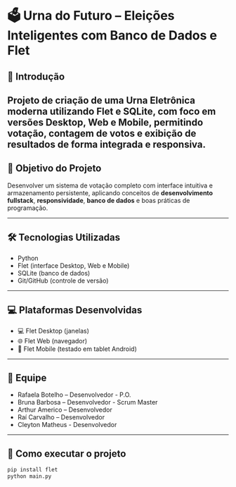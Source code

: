 # 🗳️ Urna do Futuro – Eleições Inteligentes com Banco de Dados e Flet

## 📘 Introdução
Projeto de criação de uma Urna Eletrônica moderna utilizando **Flet** e **SQLite**, com foco em versões **Desktop**, **Web** e **Mobile**, permitindo votação, contagem de votos e exibição de resultados de forma integrada e responsiva.
---
## 🎯 Objetivo do Projeto
Desenvolver um sistema de votação completo com interface intuitiva e armazenamento persistente, aplicando conceitos de **desenvolvimento fullstack**, **responsividade**, **banco de dados** e boas práticas de programação.

---

## 🛠️ Tecnologias Utilizadas
- Python
- Flet (interface Desktop, Web e Mobile)
- SQLite (banco de dados)
- Git/GitHub (controle de versão)

---

## 💻 Plataformas Desenvolvidas
- 💻 Flet Desktop (janelas)
- 🌐 Flet Web (navegador)
- 📱 Flet Mobile (testado em tablet Android)

---

## 👥 Equipe
- Rafaela Botelho – Desenvolvedor - P.O.
- Bruna Barbosa – Desenvolvedor - Scrum Master
- Arthur Americo – Desenvolvedor
- Raí Carvalho – Desenvolvedor
- Cleyton Matheus - Desenvolvedor

---

## 📂 Como executar o projeto

```bash
pip install flet
python main.py
